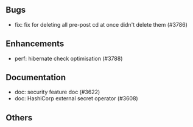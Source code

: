 ## Bugs
- fix: fix for deleting all pre-post cd at once didn't delete them  (#3786)
## Enhancements
- perf: hibernate check optimisation (#3788)
## Documentation
- doc: security feature doc (#3622)
- doc: HashiCorp external secret operator (#3608)
## Others
